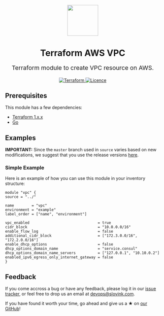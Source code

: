 

<p align="center"> <img src="https://user-images.githubusercontent.com/50652676/62349836-882fef80-b51e-11e9-99e3-7b974309c7e3.png" width="100" height="100"></p>


<h1 align="center">
    Terraform AWS VPC
</h1>

<p align="center" style="font-size: 1.2rem;"> 
    Terraform module to create VPC resource on AWS.
     </p>

<p align="center">

<a href="https://www.terraform.io">
  <img src="https://img.shields.io/badge/Terraform-v1.1.7-green" alt="Terraform">
</a>
<a href="LICENSE.md">
  <img src="https://img.shields.io/badge/License-APACHE-blue.svg" alt="Licence">
</a>






## Prerequisites

This module has a few dependencies:

- [Terraform 1.x.x](https://learn.hashicorp.com/terraform/getting-started/install.html)
- [Go](https://golang.org/doc/install)







## Examples


**IMPORTANT:** Since the `master` branch used in `source` varies based on new modifications, we suggest that you use the release versions [here](https://github.com/slovink/terraform-aws-vpc/releases).


### Simple Example
Here is an example of how you can use this module in your inventory structure:
  ```hcl
module "vpc" {
  source = "../"

  name        = "vpc"
  environment = "example"
  label_order = ["name", "environment"]

  vpc_enabled                               = true
  cidr_block                                = "10.0.0.0/16"
  enable_flow_log                           = false
  additional_cidr_block                     = ["172.3.0.0/16", "172.2.0.0/16"]
  enable_dhcp_options                       = false
  dhcp_options_domain_name                  = "service.consul"
  dhcp_options_domain_name_servers          = ["127.0.0.1", "10.10.0.2"]
  enabled_ipv6_egress_only_internet_gateway = false
}
  ```



## Feedback
If you come accross a bug or have any feedback, please log it in our [issue tracker](https://github.com/slovink/terraform-aws-vpc/issues), or feel free to drop us an email at [devops@slovink.com](mailto:devops@slovink.com).

If you have found it worth your time, go ahead and give us a ★ on [our GitHub](https://github.com/slovink/terraform-aws-vpc)!